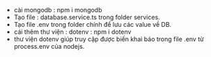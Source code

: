 - cài mongodb : npm i mongodb
- Tạo file : database.service.ts trong folder services.
- Tạo file .env trong folder chính để lưu các value về DB.
- cái thêm thư viện : dotenv : npm i dotenv
- thư viện dotenv giúp truy cập được biến khai báo trong file .env từ process.env của nodejs.